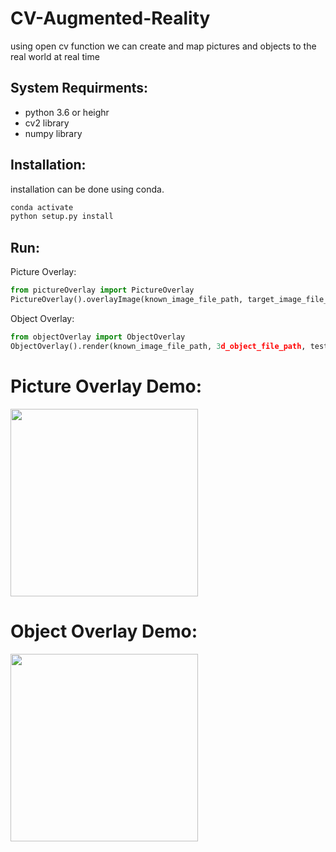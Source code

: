 # CV-Augmented-Reality
using open cv function we can create and map pictures and objects to the real world at real time

## System Requirments:
- python 3.6 or heighr
- cv2 library
- numpy library

## Installation:
installation can be done using conda.

```cmd
conda activate
python setup.py install
```

## Run:
Picture Overlay:

```python
from pictureOverlay import PictureOverlay
PictureOverlay().overlayImage(known_image_file_path, target_image_file_path, test_video_file_path, videoOutput)
```    

Object Overlay:
```python
from objectOverlay import ObjectOverlay
ObjectOverlay().render(known_image_file_path, 3d_object_file_path, test_video_file_path, calibration_video_file_path, videoOutput)
```

# Picture Overlay Demo:
<img src="demo/picture overlay demo.gif" height="300">

# Object Overlay Demo:
<img src="demo/3d model rendering demo.gif" height="300">
